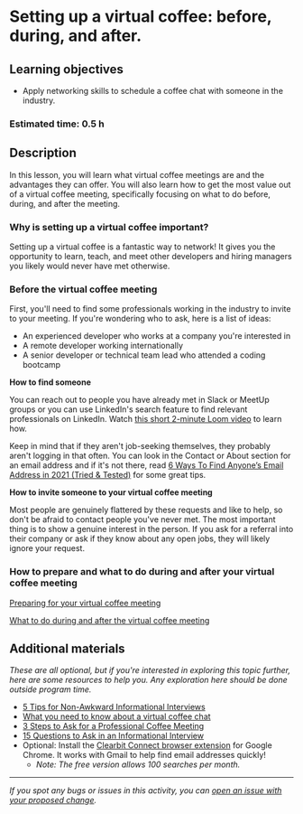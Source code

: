 # Setting up a virtual coffee: before, during, and after.

## Learning objectives

- Apply networking skills to schedule a coffee chat with someone in the industry.

### Estimated time: 0.5 h

## Description

In this lesson, you will learn what virtual coffee meetings are and the advantages they can offer. You will also learn how to get the most value out of a virtual coffee meeting, specifically focusing on what to do before, during, and after the meeting. 

### Why is setting up a virtual coffee important?

Setting up a virtual coffee is a fantastic way to network! It gives you the opportunity to learn, teach, and meet other developers and hiring managers you likely would never have met otherwise.

### Before the virtual coffee meeting

First, you'll need to find some professionals working in the industry to invite to your meeting. If you're wondering who to ask, here is a list of ideas:

- An experienced developer who works at a company you're interested in
- A remote developer working internationally
- A senior developer or technical team lead who attended a coding bootcamp

**How to find someone**

You can reach out to people you have already met in Slack or MeetUp groups or you can use LinkedIn's search feature to find relevant professionals on LinkedIn. Watch [this short 2-minute Loom video](https://www.loom.com/share/824e9413b9d9413f90f43ef8ee7dca8b) to learn how.  

Keep in mind that if they aren't job-seeking themselves, they probably aren't logging in that often. You can look in the Contact or About section for an email address and if it's not there, read [6 Ways To Find Anyone’s Email Address in 2021 (Tried & Tested)](https://ahrefs.com/blog/find-email-address/)  for some great tips. 

**How to invite someone to your virtual coffee meeting**

Most people are genuinely flattered by these requests and like to help, so don't be afraid to contact people you've never met. The most important thing is to show a genuine interest in the person. If you ask for a referral into their company or ask if they know about any open jobs, they will likely ignore your request. 

### How to prepare and what to do during and after your virtual coffee meeting

[Preparing for your virtual coffee meeting](https://github.com/microverseinc/curriculum-professional-skills/blob/main/soft-skills/preparing-for-your-virtual-coffee-meeting.md)

[What to do during and after the virtual coffee meeting](https://github.com/microverseinc/curriculum-professional-skills/blob/main/soft-skills/what-to-do-during-and-after-the-virtual-coffee-meeting.md)

## Additional materials

*These are all optional, but if you're interested in exploring this topic further, here are some resources to help you. Any exploration here should be done outside program time.*

- [5 Tips for Non-Awkward Informational Interviews](https://www.themuse.com/advice/5-tips-for-nonawkward-informational-interviews)
- [What you need to know about a virtual coffee chat](https://www.fullyprepped.com/blog/networking/what-you-need-to-know-about-a-virtual-coffee-chat/)
- [3 Steps to Ask for a Professional Coffee Meeting](https://lanterninstitute.ca/steps-ask-professional-coffee-meeting)
- [15 Questions to Ask in an Informational Interview](https://www.careercontessa.com/advice/questions-to-ask-informational-interview/)
- Optional: Install the [Clearbit Connect browser extension](https://chrome.google.com/webstore/detail/clearbit-connect-supercha/pmnhcgfcafcnkbengdcanjablaabjplo) for Google Chrome. It works with Gmail to help find email addresses quickly!
    - *Note: The free version allows 100 searches per month.*


------

_If you spot any bugs or issues in this activity, you can [open an issue with your proposed change](https://github.com/microverseinc/curriculum-transversal-skills/blob/main/git-github/articles/open_issue.md)._
